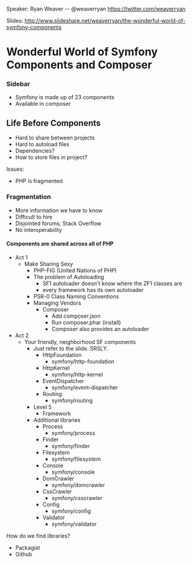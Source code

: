 Speaker: Ryan Weaver -- @weaverryan https://twitter.com/weaverryan

Slides: http://www.slideshare.net/weaverryan/the-wonderful-world-of-symfony-components

# Wonderful World of Symfony Components and Composer

### Sidebar
- Symfony is made up of 23 components
- Available in composer

## Life Before Components
- Hard to share between projects
- Hard to autoload files
- Dependencies?
- How to store files in project?

Issues:
- PHP is fragmented

### Fragmentation
- More information we have to know
- Difficult to hire
- Disjointed forums, Stack Overflow
- No interoperability

#### Components are shared across all of PHP

- Act 1
  - Make Sharing Sexy
    - PHP-FIG (United Nations of PHP)
    - The problem of Autoloading
      - SF1 autoloader doesn't know where the ZF1 classes are
      - every framework has its own autoloader
    - PSR-0 Class Naming Conventions
  	- Managing Vendors
  	  - Composer
  	    - Add composer.json
  	    - Run composer.phar (install)
  	    - Composer also provides an autoloader
- Act 2
  - Your friendly, neighborhood SF components
    - Just refer to the slide. SRSLY.
      - HttpFoundation
        - symfony/http-foundation
      - HttpKernel
        - symfony/http-kernel
      - EventDispatcher
        - symfony/event-dispatcher
      - Routing
        - symfony/routing
    - Level 5
      - Framework
    - Additional libraries
      - Process
        - symfony/process
      - Finder
        - symfony/finder
      - Filesystem
        - symfony/filesystem
      - Console
        - symfony/console
      - DomCrawler
        - symfony/domcrawler
      - CssCrawler
        - symfony/csscrawler
      - Config
        - symfony/config
      - Validator
        - symfony/validator

How do we find libraries?
- Packagist
- Github
